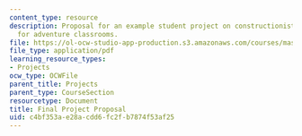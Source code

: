 ```yaml
---
content_type: resource
description: Proposal for an example student project on constructionist architecture
  for adventure classrooms.
file: https://ol-ocw-studio-app-production.s3.amazonaws.com/courses/mas-714j-technologies-for-creative-learning-fall-2009/c4bf353ae28acdd6fc2fb7874f53af25_MITMAS_714JF09_proj2_prop.pdf
file_type: application/pdf
learning_resource_types:
- Projects
ocw_type: OCWFile
parent_title: Projects
parent_type: CourseSection
resourcetype: Document
title: Final Project Proposal
uid: c4bf353a-e28a-cdd6-fc2f-b7874f53af25
---
```

